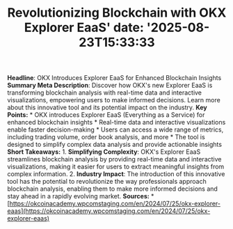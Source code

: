﻿---
title: "Revolutionizing Blockchain with OKX Explorer EaaS'
date: '2025-08-23T15:33:33"
category: "Markets"
summary: ""
slug: "revolutionizing blockchain with okx explorer eaas"
source_urls:
  - "https://okcoinacademy.wpcomstaging.com/en/2024/07/25/okx-explorer-eaas"
seo:
  title: "Revolutionizing Blockchain with OKX Explorer EaaS | Hash n Hedge'
  description: '"
  keywords: ["news", "markets", "brief"]
---
**Headline**: OKX Introduces Explorer EaaS for Enhanced Blockchain Insights  **Summary Meta Description**: Discover how OKX's new Explorer EaaS is transforming blockchain analysis with real-time data and interactive visualizations, empowering users to make informed decisions. Learn more about this innovative tool and its potential impact on the industry.  **Key Points:**  * OKX introduces Explorer EaaS (Everything as a Service) for enhanced blockchain insights * Real-time data and interactive visualizations enable faster decision-making * Users can access a wide range of metrics, including trading volume, order book analysis, and more * The tool is designed to simplify complex data analysis and provide actionable insights  **Short Takeaways:**  1. **Simplifying Complexity**: OKX's Explorer EaaS streamlines blockchain analysis by providing real-time data and interactive visualizations, making it easier for users to extract meaningful insights from complex information. 2. **Industry Impact**: The introduction of this innovative tool has the potential to revolutionize the way professionals approach blockchain analysis, enabling them to make more informed decisions and stay ahead in a rapidly evolving market.  **Sources:**  * [https://okcoinacademy.wpcomstaging.com/en/2024/07/25/okx-explorer-eaas](https://okcoinacademy.wpcomstaging.com/en/2024/07/25/okx-explorer-eaas) 
